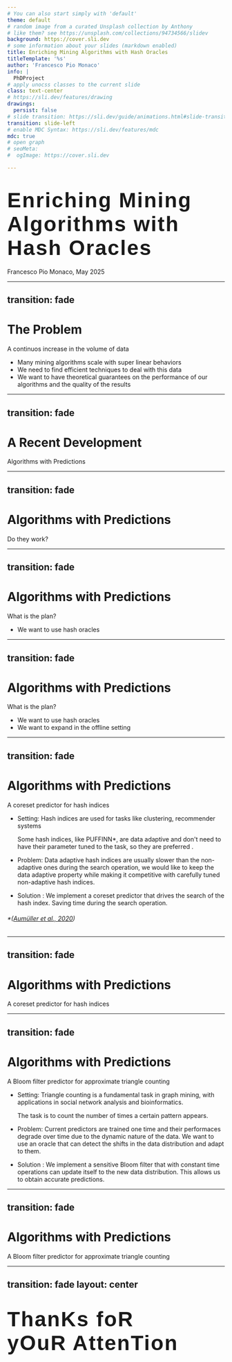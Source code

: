 ```yaml
---
# You can also start simply with 'default'
theme: default
# random image from a curated Unsplash collection by Anthony
# like them? see https://unsplash.com/collections/94734566/slidev
background: https://cover.sli.dev
# some information about your slides (markdown enabled)
title: Enriching Mining Algorithms with Hash Oracles
titleTemplate: '%s'
author: 'Francesco Pio Monaco'
info: |
  PhDProject
# apply unocss classes to the current slide
class: text-center
# https://sli.dev/features/drawing
drawings:
  persist: false
# slide transition: https://sli.dev/guide/animations.html#slide-transitions
transition: slide-left
# enable MDC Syntax: https://sli.dev/features/mdc
mdc: true
# open graph
# seoMeta:
#  ogImage: https://cover.sli.dev

---
```

<style>
@font-face {
  font-family: 'BPdots';
  src: url('/fonts/BPdotsUnicasePlus.otf') format('opentype');
  font-display: swap;
}

.leit-title {
  font-family: 'BPdots', sans-serif;
  font-size: 3rem;
  letter-spacing: 0.05em;
}
</style>
# <span class="leit-title">Enriching Mining Algorithms with Hash Oracles</span>

<div class="absolute bottom-10">
  <span class="font-700">
    Francesco Pio Monaco, May 2025
  </span>
</div>

---
transition: fade
---

# The Problem
A continuos increase in the volume of data

 - Many mining algorithms scale with super linear behaviors
 - We need to find efficient techniques to deal with this data
 - We want to have theoretical guarantees on the performance of our algorithms and the quality of the results

---
transition: fade
---

# A Recent Development
Algorithms with Predictions

---
transition: fade
---

# Algorithms with Predictions
Do they work?

---
transition: fade
---

# Algorithms with Predictions
What is the plan?

- We want to use hash oracles

---
transition: fade
---

# Algorithms with Predictions
What is the plan?

- We want to use hash oracles
- We want to expand in the offline setting

---
transition: fade
---

# Algorithms with Predictions
A coreset predictor for hash indices

- <span v-mark.orange="1"> Setting</span>:
    Hash indices are used for tasks like clustering, recommender systems

    Some hash indices, like PUFFINN*, are data adaptive and don't need to have their parameter tuned to the task, so they are preferred .

- <span v-mark.red="2"> Problem</span>:
     Data adaptive hash indices are usually slower than the non-adaptive ones during the search operation, we would like to keep the data adaptive property while making it competitive with carefully tuned non-adaptive hash indices.

- <span v-mark.green="3"> Solution </span>:
    We implement a coreset predictor that drives the search of the hash index. Saving time during the search operation.


###### *([Aumüller et al., 2020](https://arxiv.org/abs/1906.12211))
---
transition: fade
---

# Algorithms with Predictions
A coreset predictor for hash indices

---
transition: fade
---

# Algorithms with Predictions
A Bloom filter predictor for approximate triangle counting

- <span v-mark.orange="1"> Setting</span>:
    Triangle counting is a fundamental task in graph mining, with applications in social network analysis and bioinformatics.

    The task is to count the number of times a certain pattern appears.

- <span v-mark.red="2"> Problem</span>:
    Current predictors are trained one time and their performaces degrade over time due to the dynamic nature of the data. We want to use an oracle that can detect the shifts in the data distribution and adapt to them.

- <span v-mark.green="3"> Solution </span>:
    We implement a sensitive Bloom filter that with constant time operations can update itself to the new data distribution. This allows us to obtain accurate predictions.

---
transition: fade
---

# Algorithms with Predictions
A Bloom filter predictor for approximate triangle counting

---
transition: fade
layout: center
---

# <span class="leit-title">ThanKs foR <br> yOuR AttenTion</span>